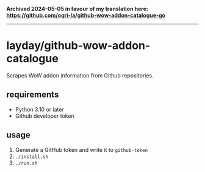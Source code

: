 **Archived 2024-05-05 in favour of my translation here: https://github.com/ogri-la/github-wow-addon-catalogue-go**

---

# layday/github-wow-addon-catalogue

Scrapes WoW addon information from Github repositories.

## requirements

* Python 3.10 or later
* Github developer token

## usage

1. Generate a GitHub token and write it to `github-token`
2. `./install.sh`
3. `./run.sh`
